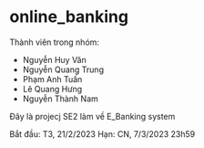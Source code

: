 # online_banking

Thành viên trong nhóm:
- Nguyễn Huy Văn
- Nguyễn Quang Trung
- Phạm Anh Tuấn
- Lê Quang Hưng
- Nguyễn Thành Nam

Đây là projecj SE2 làm về E_Banking system

Bắt đầu: T3, 21/2/2023
Hạn: CN, 7/3/2023 23h59
